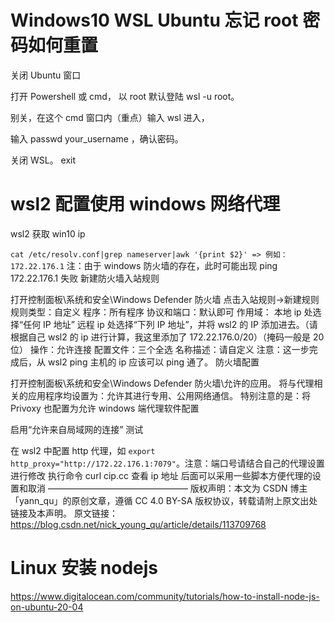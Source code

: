 # Windows10 WSL Ubuntu 忘记 root 密码如何重置

关闭 Ubuntu 窗口

打开 Powershell 或 cmd， 以 root 默认登陆 wsl -u root。

别关，在这个 cmd 窗口内（重点）输入 wsl 进入，

输入 passwd your_username ，确认密码。

关闭 WSL。 exit

# wsl2 配置使用 windows 网络代理

wsl2 获取 win10 ip

`cat /etc/resolv.conf|grep nameserver|awk '{print $2}' => 例如：172.22.176.1`
注：由于 windows 防火墙的存在，此时可能出现 ping 172.22.176.1 失败
新建防火墙入站规则

打开控制面板\系统和安全\Windows Defender 防火墙
点击入站规则->新建规则
规则类型：自定义
程序：所有程序
协议和端口：默认即可
作用域：
本地 ip 处选择“任何 IP 地址”
远程 ip 处选择“下列 IP 地址”，并将 wsl2 的 IP 添加进去。（请根据自己 wsl2 的 ip 进行计算，我这里添加了 172.22.176.0/20）（掩码一般是 20 位）
操作：允许连接
配置文件：三个全选
名称描述：请自定义
注意：这一步完成后，从 wsl2 ping 主机的 ip 应该可以 ping 通了。
防火墙配置

打开控制面板\系统和安全\Windows Defender 防火墙\允许的应用。
将与代理相关的应用程序均设置为：允许其进行专用、公用网络通信。
特别注意的是：将 Privoxy 也配置为允许
windows 端代理软件配置

启用“允许来自局域网的连接”
测试

在 wsl2 中配置 http 代理，如 `export http_proxy="http://172.22.176.1:7079"`。注意：端口号请结合自己的代理设置进行修改
执行命令 curl cip.cc 查看 ip 地址
后面可以采用一些脚本方便代理的设置和取消
————————————————
版权声明：本文为 CSDN 博主「yann_qu」的原创文章，遵循 CC 4.0 BY-SA 版权协议，转载请附上原文出处链接及本声明。
原文链接：https://blog.csdn.net/nick_young_qu/article/details/113709768

# Linux 安装 nodejs

https://www.digitalocean.com/community/tutorials/how-to-install-node-js-on-ubuntu-20-04
